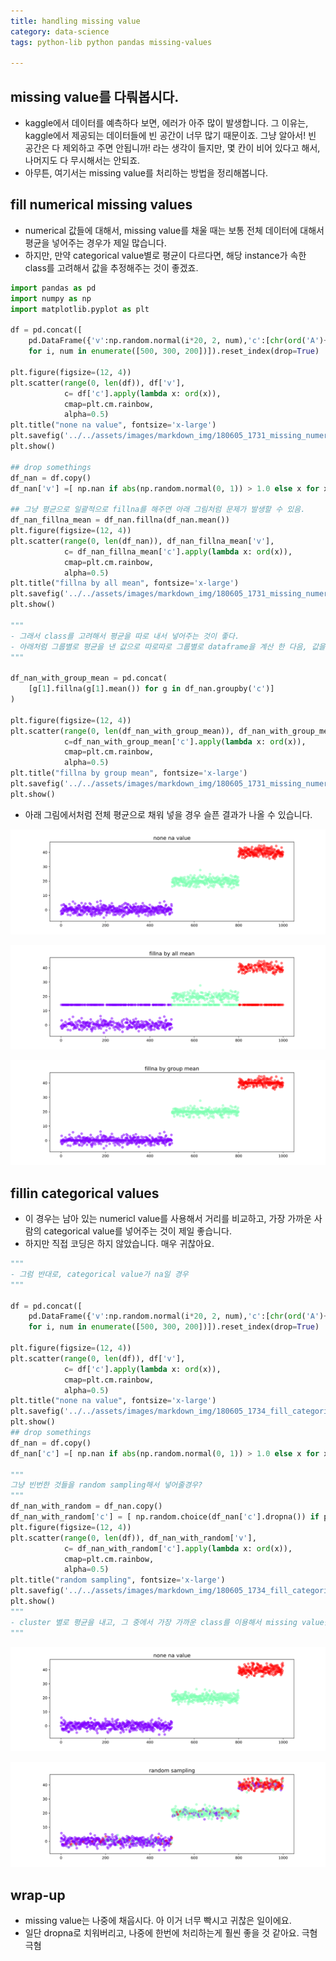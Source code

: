 ```yaml
---
title: handling missing value
category: data-science
tags: python-lib python pandas missing-values

---
```


## missing value를 다뤄봅시다. 

- kaggle에서 데이터를 예측하다 보면, 에러가 아주 많이 발생합니다. 그 이유는, kaggle에서 제공되는 데이터들에 빈 공간이 너무 많기 때문이죠. 그냥 알아서! 빈 공간은 다 제외하고 주면 안됩니까! 라는 생각이 들지만, 몇 칸이 비어 있다고 해서, 나머지도 다 무시해서는 안되죠. 
- 아무튼, 여기서는 missing value를 처리하는 방법을 정리해봅니다. 

## fill numerical missing values

- numerical 값들에 대해서, missing value를 채울 때는 보통 전체 데이터에 대해서 평균을 넣어주는 경우가 제일 많습니다. 
- 하지만, 만약 categorical value별로 평균이 다르다면, 해당 instance가 속한 class를 고려해서 값을 추정해주는 것이 좋겠죠. 


```python
import pandas as pd
import numpy as np 
import matplotlib.pyplot as plt

df = pd.concat([
    pd.DataFrame({'v':np.random.normal(i*20, 2, num),'c':[chr(ord('A')+i) for j in range(0, num)]}) 
    for i, num in enumerate([500, 300, 200])]).reset_index(drop=True)

plt.figure(figsize=(12, 4))
plt.scatter(range(0, len(df)), df['v'], 
            c= df['c'].apply(lambda x: ord(x)), 
            cmap=plt.cm.rainbow, 
            alpha=0.5)
plt.title("none na value", fontsize='x-large')
plt.savefig('../../assets/images/markdown_img/180605_1731_missing_numeric_v_non_na_value.svg')
plt.show()

## drop somethings 
df_nan = df.copy()
df_nan['v'] =[ np.nan if abs(np.random.normal(0, 1)) > 1.0 else x for x in df['v']]

## 그냥 평균으로 일괄적으로 fillna를 해주면 아래 그림처럼 문제가 발생할 수 있음. 
df_nan_fillna_mean = df_nan.fillna(df_nan.mean())
plt.figure(figsize=(12, 4))
plt.scatter(range(0, len(df_nan)), df_nan_fillna_mean['v'], 
            c= df_nan_fillna_mean['c'].apply(lambda x: ord(x)), 
            cmap=plt.cm.rainbow, 
            alpha=0.5)
plt.title("fillna by all mean", fontsize='x-large')
plt.savefig('../../assets/images/markdown_img/180605_1731_missing_numeric_v_fillna_all_mean.svg')
plt.show()

"""
- 그래서 class를 고려해서 평균을 따로 내서 넣어주는 것이 좋다. 
- 아래처럼 그룹별로 평균을 낸 값으로 따로따로 그룹별로 dataframe을 계산 한 다음, 값을 넣어준다. 
"""

df_nan_with_group_mean = pd.concat(
    [g[1].fillna(g[1].mean()) for g in df_nan.groupby('c')]
)

plt.figure(figsize=(12, 4))
plt.scatter(range(0, len(df_nan_with_group_mean)), df_nan_with_group_mean['v'], 
            c=df_nan_with_group_mean['c'].apply(lambda x: ord(x)), 
            cmap=plt.cm.rainbow, 
            alpha=0.5)
plt.title("fillna by group mean", fontsize='x-large')
plt.savefig('../../assets/images/markdown_img/180605_1731_missing_numeric_v_fillna_group_mean.svg')
plt.show()
```

- 아래 그림에서처럼 전체 평균으로 채워 넣을 경우 슬픈 결과가 나올 수 있습니다. 

![](/assets/images/markdown_img/180605_1731_missing_numeric_v_non_na_value.svg)

![](/assets/images/markdown_img/180605_1731_missing_numeric_v_fillna_all_mean.svg)

![](/assets/images/markdown_img/180605_1731_missing_numeric_v_fillna_group_mean.svg)


## fillin categorical values

- 이 경우는 남아 있는 numericl value를 사용해서 거리를 비교하고, 가장 가까운 사람의 categorical value를 넣어주는 것이 제일 좋습니다. 
- 하지만 직접 코딩은 하지 않았습니다. 매우 귀찮아요. 

```python
"""
- 그럼 반대로, categorical value가 na일 경우 
"""

df = pd.concat([
    pd.DataFrame({'v':np.random.normal(i*20, 2, num),'c':[chr(ord('A')+i) for j in range(0, num)]}) 
    for i, num in enumerate([500, 300, 200])]).reset_index(drop=True)

plt.figure(figsize=(12, 4))
plt.scatter(range(0, len(df)), df['v'], 
            c= df['c'].apply(lambda x: ord(x)), 
            cmap=plt.cm.rainbow, 
            alpha=0.5)
plt.title("none na value", fontsize='x-large')
plt.savefig('../../assets/images/markdown_img/180605_1734_fill_categorical_v.svg')
plt.show()
## drop somethings 
df_nan = df.copy()
df_nan['c'] =[ np.nan if abs(np.random.normal(0, 1)) > 1.0 else x for x in df['c']]

"""
그냥 빈번한 것들을 random sampling해서 넣어줄경우? 
"""
df_nan_with_random = df_nan.copy()
df_nan_with_random['c'] = [ np.random.choice(df_nan['c'].dropna()) if pd.isnull(x) else x for x in df_nan['c']]
plt.figure(figsize=(12, 4))
plt.scatter(range(0, len(df)), df_nan_with_random['v'], 
            c= df_nan_with_random['c'].apply(lambda x: ord(x)), 
            cmap=plt.cm.rainbow, 
            alpha=0.5)
plt.title("random sampling", fontsize='x-large')
plt.savefig('../../assets/images/markdown_img/180605_1734_fill_categorical_v_fill_random.svg')
plt.show()
"""
- cluster 별로 평균을 내고, 그 중에서 가장 가까운 class를 이용해서 missing value를 채움
"""
```

![](/assets/images/markdown_img/180605_1734_fill_categorical_v.svg)

![](/assets/images/markdown_img/180605_1734_fill_categorical_v_fill_random.svg)


## wrap-up

- missing value는 나중에 채웁시다. 아 이거 너무 빡시고 귀찮은 일이에요. 
- 일단 dropna로 치워버리고, 나중에 한번에 처리하는게 훨씬 좋을 것 같아요. 극혐극혐